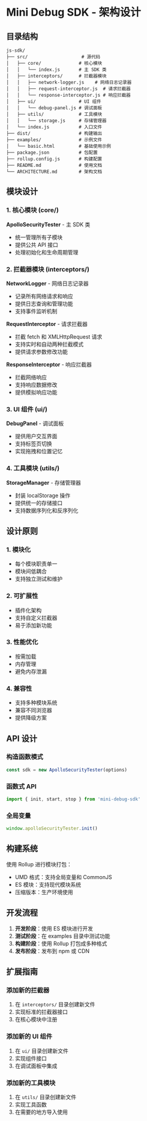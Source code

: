 # Mini Debug SDK - 架构设计

## 目录结构

```
js-sdk/
├── src/                    # 源代码
│   ├── core/              # 核心模块
│   │   └── index.js       # 主 SDK 类
│   ├── interceptors/      # 拦截器模块
│   │   ├── network-logger.js    # 网络日志记录器
│   │   ├── request-interceptor.js  # 请求拦截器
│   │   └── response-interceptor.js # 响应拦截器
│   ├── ui/                # UI 组件
│   │   └── debug-panel.js # 调试面板
│   ├── utils/             # 工具模块
│   │   └── storage.js     # 存储管理器
│   └── index.js           # 入口文件
├── dist/                  # 构建输出
├── examples/              # 示例文件
│   └── basic.html         # 基础使用示例
├── package.json           # 包配置
├── rollup.config.js       # 构建配置
├── README.md              # 使用文档
└── ARCHITECTURE.md        # 架构文档
```

## 模块设计

### 1. 核心模块 (core/)

**ApolloSecurityTester** - 主 SDK 类
- 统一管理所有子模块
- 提供公共 API 接口
- 处理初始化和生命周期管理

### 2. 拦截器模块 (interceptors/)

**NetworkLogger** - 网络日志记录器
- 记录所有网络请求和响应
- 提供日志查询和管理功能
- 支持事件监听机制

**RequestInterceptor** - 请求拦截器
- 拦截 fetch 和 XMLHttpRequest 请求
- 支持实时和自动两种拦截模式
- 提供请求参数修改功能

**ResponseInterceptor** - 响应拦截器
- 拦截网络响应
- 支持响应数据修改
- 提供模拟响应功能

### 3. UI 组件 (ui/)

**DebugPanel** - 调试面板
- 提供用户交互界面
- 支持标签页切换
- 实现拖拽和位置记忆

### 4. 工具模块 (utils/)

**StorageManager** - 存储管理器
- 封装 localStorage 操作
- 提供统一的存储接口
- 支持数据序列化和反序列化

## 设计原则

### 1. 模块化
- 每个模块职责单一
- 模块间低耦合
- 支持独立测试和维护

### 2. 可扩展性
- 插件化架构
- 支持自定义拦截器
- 易于添加新功能

### 3. 性能优化
- 按需加载
- 内存管理
- 避免内存泄漏

### 4. 兼容性
- 支持多种模块系统
- 兼容不同浏览器
- 提供降级方案

## API 设计

### 构造函数模式
```javascript
const sdk = new ApolloSecurityTester(options)
```

### 函数式 API
```javascript
import { init, start, stop } from 'mini-debug-sdk'
```

### 全局变量
```javascript
window.apolloSecurityTester.init()
```

## 构建系统

使用 Rollup 进行模块打包：
- UMD 格式：支持全局变量和 CommonJS
- ES 模块：支持现代模块系统
- 压缩版本：生产环境使用

## 开发流程

1. **开发阶段**：使用 ES 模块进行开发
2. **测试阶段**：在 examples 目录中测试功能
3. **构建阶段**：使用 Rollup 打包成多种格式
4. **发布阶段**：发布到 npm 或 CDN

## 扩展指南

### 添加新的拦截器
1. 在 `interceptors/` 目录创建新文件
2. 实现标准的拦截器接口
3. 在核心模块中注册

### 添加新的 UI 组件
1. 在 `ui/` 目录创建新文件
2. 实现组件接口
3. 在调试面板中集成

### 添加新的工具模块
1. 在 `utils/` 目录创建新文件
2. 实现工具函数
3. 在需要的地方导入使用
